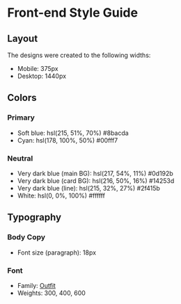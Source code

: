 # Front-end Style Guide

## Layout

The designs were created to the following widths:

- Mobile: 375px
- Desktop: 1440px

## Colors

### Primary

- Soft blue: hsl(215, 51%, 70%)  	#8bacda
- Cyan: hsl(178, 100%, 50%)    	#00fff7

### Neutral

- Very dark blue (main BG): hsl(217, 54%, 11%)  	#0d192b
- Very dark blue (card BG): hsl(216, 50%, 16%)   	#14253d
- Very dark blue (line): hsl(215, 32%, 27%)      	#2f415b
- White: hsl(0, 0%, 100%)   	#ffffff

## Typography

### Body Copy

- Font size (paragraph): 18px

### Font

- Family: [Outfit](https://fonts.google.com/specimen/Outfit)
- Weights: 300, 400, 600

